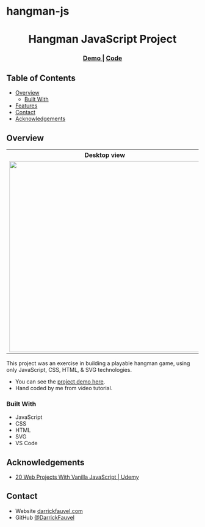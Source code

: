 # hangman-js

<!-- Please update value in the {}  -->

<h1 align="center">Hangman JavaScript Project</h1>

<div align="center">
  <h3>
    <a href="https://darrickfauvel.github.io/hangman-js/" target="_blank">
      Demo
    </a>
    <span> | </span>
    <a href="https://github.com/DarrickFauvel/hangman-js" target="_blank">
      Code
    </a>
  </h3>
</div>

<!-- TABLE OF CONTENTS -->

## Table of Contents

- [Overview](#overview)
  - [Built With](#built-with)
- [Features](#features)
- [Contact](#contact)
- [Acknowledgements](#acknowledgements)

<!-- OVERVIEW -->

## Overview

<table>
   <tr>
      <th>Desktop view</th>
      <th>Mobile view</th>
   </tr>
   <tr>
      <td>
         <img src="https://github.com/DarrickFauvel/hangman-js/images/screenshot-desktop.png" width="500px" />
      </td>
      <td>
         <img src="https://github.com/DarrickFauvel/hangman-js/images/screenshot-mobile.png" width="200px" />
      </td>
   </tr>
</table>

This project was an exercise in building a playable hangman game, using only JavaScript, CSS, HTML, & SVG technologies.

- You can see the <a href="https://darrickfauvel.github.io/hangman-js/" target="_blank">project demo here</a>.
- Hand coded by me from video tutorial.

### Built With

- JavaScript
- CSS
- HTML
- SVG
- VS Code

## Acknowledgements

<!-- This section should list any articles or add-ons/plugins that helps you to complete the project. This is optional but it will help you in the future. For example -->

- [20 Web Projects With Vanilla JavaScript | Udemy](https://www.udemy.com/course/web-projects-with-vanilla-javascript/)

## Contact

- Website [darrickfauvel.com](https://darrickfauvel.com)
- GitHub [@DarrickFauvel](https://github.com/DarrickFauvel)
